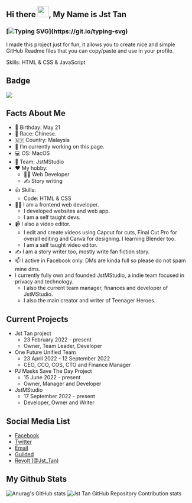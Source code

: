 ## Hi there <img src="https://raw.githubusercontent.com/MartinHeinz/MartinHeinz/master/wave.gif" width="30px">, My Name is Jst Tan
### [![Typing SVG](https://readme-typing-svg.demolab.com?font=Fira+Code&pause=1000&width=435&lines=Welcome+to+Jst+Tan+profile!;I+am+a+frontend+web+developer.;I+am+a+story+writer.;Remember+to+follow+me+here!)](https://git.io/typing-svg)

I made this project just for fun, it allows you to create nice and simple GitHub Readme files that you can copy/paste and use in your profile.

Skills: HTML & CSS & JavaScript

## Badge
![](https://img.shields.io/badge/OS-MacOS-informational?style=flat&logo=linux&logoColor=white&color=2bbc8a)

## Facts About Me
- 🎂 Birthday: May 21
- 👦 Race: Chinese. 
- 🇲🇾 Country: Malaysia
- 🔭 I’m currently working on this page. 
- 💻 OS: MacOS
- 💼 Team: JstMStudio
- ❤️ My hobby: 
  - 👨‍💻 Web Developer
  - ✍️ Story writing
- 👍 Skills: 
  - Code: HTML & CSS   
- 👨‍💻 I am a frontend web developer. 
  - I developed websites and web app. 
  - I am a self taught devs. 
- 📹 I also a video editor.
  -  I edit and create videos using Capcut for cuts, Final Cut Pro for overall editing and Canva for designing. I learning Blender too. 
  -  I am a self taught video editor. 
- ✍️ I am a story writer too, mostly write fan fiction story. 
- 📫 I active in Facebook only. DMs are kinda full so please do not spam mine dms. 
- I currently fully own and founded JstMStudio, a indie team focused in privacy and technology. 
  - I also the current team manager, finances and developer of JstMStudio.  
  - I also the main creator and writer of Teenager Heroes. 
  
## Current Projects
- Jst Tan project
  - 23 February 2022 - present
  - Owner, Team Leader, Developer
- One Future Unified Team
  - 23 April 2022 - 12 September 2022
  - CEO, CCO, COS, CTO and Finance Manager
- PJ Masks Save The Day Project
  - 15 June 2022 - present
  - Owner, Manager and Developer
- JstMStudio
  - 17 September 2022 - present
  - Developer, Owner and Writer

## Social Media List
- <a href="https://www.facebook.com/JestonJst">Facebook</a>
- <a href="https://twitter.com/jestonjst">Twitter</a>
- <a href="mailto:jestonjst@gmail.com">Email</a>
- <a href="https://www.guilded.gg/profile/Qd5XEDk4">Guilded</a>
- <a href="https://app.revolt.chat">Revolt (@Jst_Tan)</a>

## My Github Stats
![Anurag's GitHub stats](https://github-readme-stats.vercel.app/api?username=Jst-Tan&show_icons=true&theme=transparent)
![Jst Tan GitHub Repository Contribution stats](https://github-contributor-stats.vercel.app/api?username=Jst-Tan)

